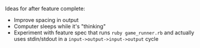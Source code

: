 Ideas for after feature complete:

* Improve spacing in output
* Computer sleeps while it's "thinking"
* Experiment with feature spec that runs `ruby game_runner.rb` and actually uses
  stdin/stdout in a `input->output->input->output` cycle
